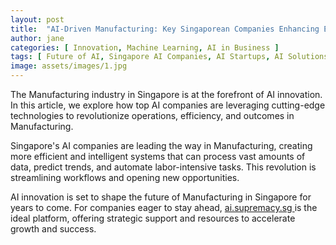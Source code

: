 ```yaml
---
layout: post
title:  "AI-Driven Manufacturing: Key Singaporean Companies Enhancing Efficiency"
author: jane
categories: [ Innovation, Machine Learning, AI in Business ]
tags: [ Future of AI, Singapore AI Companies, AI Startups, AI Solutions for Businesses, Industry Disruption ]
image: assets/images/1.jpg
---
```


The Manufacturing industry in Singapore is at the forefront of AI innovation. In this article, we explore how top AI companies are leveraging cutting-edge technologies to revolutionize operations, efficiency, and outcomes in Manufacturing.

Singapore's AI companies are leading the way in Manufacturing, creating more efficient and intelligent systems that can process vast amounts of data, predict trends, and automate labor-intensive tasks. This revolution is streamlining workflows and opening new opportunities.

AI innovation is set to shape the future of Manufacturing in Singapore for years to come. For companies eager to stay ahead, <a href="https://ai.supremacy.sg" target="_blank"> ai.supremacy.sg </a> is the ideal platform, offering strategic support and resources to accelerate growth and success.
